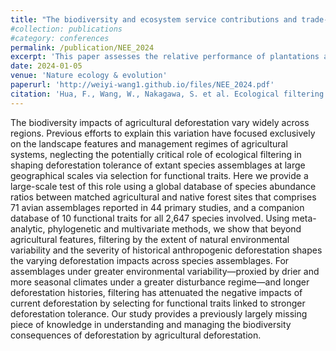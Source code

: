 ```yaml
---
title: "The biodiversity and ecosystem service contributions and trade-offs of forest restoration approaches"
#collection: publications
#category: conferences
permalink: /publication/NEE_2024
excerpt: 'This paper assesses the relative performance of plantations and native forests in delivering ecosystem services and carbon storage by synthesizing data from the world’s major forest biomes.'
date: 2024-01-05
venue: 'Nature ecology & evolution'
paperurl: 'http://weiyi-wang1.github.io/files/NEE_2024.pdf'
citation: 'Hua, F., Wang, W., Nakagawa, S. et al. Ecological filtering shapes the impacts of agricultural deforestation on biodiversity. Nat Ecol Evol 8, 251–266 (2024). https://doi.org/10.1038/s41559-023-02280-w'
---
```


The biodiversity impacts of agricultural deforestation vary widely across regions. Previous efforts to explain this variation have focused exclusively on the landscape features and management regimes of agricultural systems, neglecting the potentially critical role of ecological filtering in shaping deforestation tolerance of extant species assemblages at large geographical scales via selection for functional traits. Here we provide a large-scale test of this role using a global database of species abundance ratios between matched agricultural and native forest sites that comprises 71 avian assemblages reported in 44 primary studies, and a companion database of 10 functional traits for all 2,647 species involved. Using meta-analytic, phylogenetic and multivariate methods, we show that beyond agricultural features, filtering by the extent of natural environmental variability and the severity of historical anthropogenic deforestation shapes the varying deforestation impacts across species assemblages. For assemblages under greater environmental variability—proxied by drier and more seasonal climates under a greater disturbance regime—and longer deforestation histories, filtering has attenuated the negative impacts of current deforestation by selecting for functional traits linked to stronger deforestation tolerance. Our study provides a previously largely missing piece of knowledge in understanding and managing the biodiversity consequences of deforestation by agricultural deforestation.
